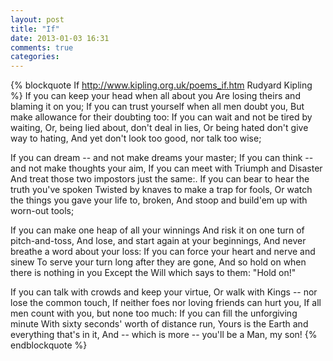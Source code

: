 ```yaml
---
layout: post
title: "If"
date: 2013-01-03 16:31
comments: true
categories: 
---
```


{% blockquote If http://www.kipling.org.uk/poems_if.htm Rudyard Kipling %}
If you can keep your head when all about you
Are losing theirs and blaming it on you;
If you can trust yourself when all men doubt you,
But make allowance for their doubting too:
If you can wait and not be tired by waiting,
Or, being lied about, don't deal in lies,
Or being hated don't give way to hating,
And yet don't look too good, nor talk too wise;

<!--more-->

If you can dream -- and not make dreams your master;
If you can think -- and not make thoughts your aim,
If you can meet with Triumph and Disaster
And treat those two impostors just the same:.
If you can bear to hear the truth you've spoken
Twisted by knaves to make a trap for fools,
Or watch the things you gave your life to, broken,
And stoop and build'em up with worn-out tools;

If you can make one heap of all your winnings
And risk it on one turn of pitch-and-toss,
And lose, and start again at your beginnings,
And never breathe a word about your loss:
If you can force your heart and nerve and sinew
To serve your turn long after they are gone,
And so hold on when there is nothing in you
Except the Will which says to them: "Hold on!"

If you can talk with crowds and keep your virtue,
Or walk with Kings -- nor lose the common touch,
If neither foes nor loving friends can hurt you,
If all men count with you, but none too much:
If you can fill the unforgiving minute
With sixty seconds' worth of distance run,
Yours is the Earth and everything that's in it,
And -- which is more -- you'll be a Man, my son!
{% endblockquote %}
